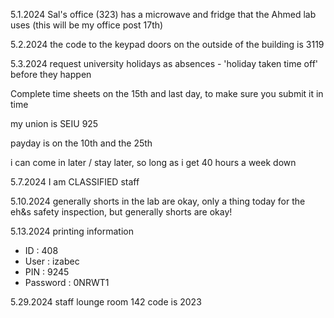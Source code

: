 5.1.2024
Sal's office (323) has a microwave and fridge that the Ahmed lab uses (this will be my office post 17th)

5.2.2024
the code to the keypad doors on the outside of the building is 3119

5.3.2024
request university holidays as absences - 'holiday taken time off' before they happen

Complete time sheets on the 15th and last day, to make sure you submit it in time

my union is SEIU 925

payday is on the 10th and the 25th

i can come in later / stay later, so long as i get 40 hours a week down

5.7.2024
I am CLASSIFIED staff

5.10.2024
generally shorts in the lab are okay, only a thing today for the eh&s safety inspection, but generally shorts are okay!

5.13.2024
printing information
- ID : 408
- User : izabec
- PIN : 9245
- Password : 0NRWT1

5.29.2024
staff lounge
room 142
code is 2023